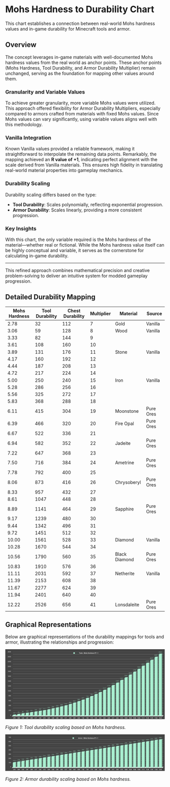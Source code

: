 # Mohs Hardness to Durability Chart

This chart establishes a connection between real-world Mohs hardness values and in-game durability for Minecraft tools and armor.

## Overview

The concept leverages in-game materials with well-documented Mohs hardness values from the real world as anchor points. These anchor points (Mohs Hardness, Tool Durability, and Armor Durability Multiplier) remain unchanged, serving as the foundation for mapping other values around them.

### Granularity and Variable Values

To achieve greater granularity, more variable Mohs values were utilized. This approach offered flexibility for Armor Durability Multipliers, especially compared to armors crafted from materials with fixed Mohs values. Since Mohs values can vary significantly, using variable values aligns well with this methodology.

### Vanilla Integration

Known Vanilla values provided a reliable framework, making it straightforward to interpolate the remaining data points. Remarkably, the mapping achieved an **R value of +1**, indicating perfect alignment with the scale derived from Vanilla materials. This ensures high fidelity in translating real-world material properties into gameplay mechanics.

### Durability Scaling

Durability scaling differs based on the type:
- **Tool Durability**: Scales polynomially, reflecting exponential progression.
- **Armor Durability**: Scales linearly, providing a more consistent progression.

### Key Insights

With this chart, the only variable required is the Mohs hardness of the material—whether real or fictional. While the Mohs hardness value itself can be highly conceptual and variable, it serves as the cornerstone for calculating in-game durability.

---

This refined approach combines mathematical precision and creative problem-solving to deliver an intuitive system for modded gameplay progression.

## Detailed Durability Mapping

| Mohs Hardness | Tool Durability | Chest Durability | Multiplier | Material       | Source     |
|---------------|-----------------|------------------|------------|----------------|------------|
| 2.78          | 32              | 112              | 7          | Gold           | Vanilla    |
| 3.06          | 59              | 128              | 8          | Wood           | Vanilla    |
| 3.33          | 82              | 144              | 9          |                |            |
| 3.61          | 108             | 160              | 10         |                |            |
| 3.89          | 131             | 176              | 11         | Stone          | Vanilla    |
| 4.17          | 160             | 192              | 12         |                |            |
| 4.44          | 187             | 208              | 13         |                |            |
| 4.72          | 217             | 224              | 14         |                |            |
| 5.00          | 250             | 240              | 15         | Iron           | Vanilla    |
| 5.28          | 286             | 256              | 16         |                |            |
| 5.56          | 325             | 272              | 17         |                |            |
| 5.83          | 368             | 288              | 18         |                |            |
| 6.11          | 415             | 304              | 19         | Moonstone      | Pure Ores  |
| 6.39          | 466             | 320              | 20         | Fire Opal      | Pure Ores  |
| 6.67          | 522             | 336              | 21         |                |            |
| 6.94          | 582             | 352              | 22         | Jadeite        | Pure Ores  |
| 7.22          | 647             | 368              | 23         |                |            |
| 7.50          | 716             | 384              | 24         | Ametrine       | Pure Ores  |
| 7.78          | 792             | 400              | 25         |                |            |
| 8.06          | 873             | 416              | 26         | Chrysoberyl    | Pure Ores  |
| 8.33          | 957             | 432              | 27         |                |            |
| 8.61          | 1047            | 448              | 28         |                |            |
| 8.89          | 1141            | 464              | 29         | Sapphire       | Pure Ores  |
| 9.17          | 1239            | 480              | 30         |                |            |
| 9.44          | 1342            | 496              | 31         |                |            |
| 9.72          | 1451            | 512              | 32         |                |            |
| 10.00         | 1561            | 528              | 33         | Diamond        | Vanilla    |
| 10.28         | 1670            | 544              | 34         |                |            |
| 10.56         | 1790            | 560              | 35         | Black Diamond  | Pure Ores  |
| 10.83         | 1910            | 576              | 36         |                |            |
| 11.11         | 2031            | 592              | 37         | Netherite      | Vanilla    |
| 11.39         | 2153            | 608              | 38         |                |            |
| 11.67         | 2277            | 624              | 39         |                |            |
| 11.94         | 2401            | 640              | 40         |                |            |
| 12.22         | 2526            | 656              | 41         | Lonsdaleite    | Pure Ores  |

## Graphical Representations

Below are graphical representations of the durability mappings for tools and armor, illustrating the relationships and progression:

![Tool Durability Mapping](infographics/tools.png)

*Figure 1: Tool durability scaling based on Mohs hardness.*

![Armor Durability Mapping](infographics/armor.png)

*Figure 2: Armor durability scaling based on Mohs hardness.*

